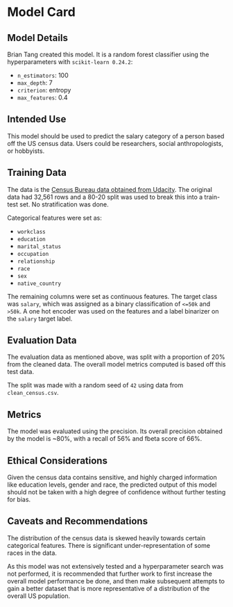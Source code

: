 # Model Card

## Model Details
Brian Tang created this model. It is a random forest classifier using the hyperparameters with `scikit-learn 0.24.2`: 

- `n_estimators`: 100
- `max_depth`: 7
- `criterion`: entropy
- `max_features`: 0.4

## Intended Use
This model should be used to predict the salary category of a person based off the US census data. Users could be researchers, social anthropologists, or hobbyists.

## Training Data
The data is the [Census Bureau data obtained from Udacity](https://github.com/udacity/nd0821-c3-starter-code/blob/master/starter/data/census.csv). The original data had 32,561 rows and a 80-20 split was used to break this into a train-test set. No stratification was done.

Categorical features were set as:
- `workclass`
- `education`
- `marital_status`
- `occupation`
- `relationship`
- `race`
- `sex`
- `native_country`

The remaining columns were set as continuous features. The target class was `salary`, which was assigned as a binary classification of `<=50k` and `>50k`. A one hot encoder was used on the features and a label binarizer on the `salary` target label.

## Evaluation Data
The evaluation data as mentioned above, was split with a proportion of 20% from the cleaned data. The overall model metrics computed is based off this test data.

The split was made with a random seed of `42` using data from `clean_census.csv`.

## Metrics
The model was evaluated using the precision. Its overall precision obtained by the model is ~80%, with a recall of 56% and fbeta score of 66%. 

## Ethical Considerations
Given the census data contains sensitive, and highly charged information like education levels, gender and race, the predicted output of this model should not be taken with a high degree of confidence without further testing for bias.

## Caveats and Recommendations
The distribution of the census data is skewed heavily towards certain categorical features. There is significant under-representation of some races in the data.

As this model was not extensively tested and a hyperparameter search was not performed, it is recommended that further work to first increase the overall model performance be done, and then make subsequent attempts to gain a better dataset that is more representative of a distribution of the overall US population.
